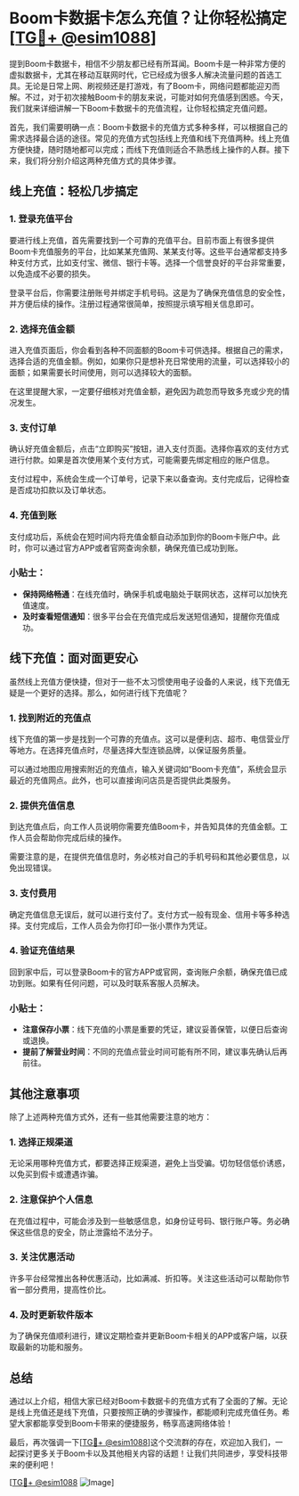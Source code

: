 # Boom卡数据卡怎么充值？让你轻松搞定[[TG💪+ @esim1088](https://t.me/s/esim1088)]

提到Boom卡数据卡，相信不少朋友都已经有所耳闻。Boom卡是一种非常方便的虚拟数据卡，尤其在移动互联网时代，它已经成为很多人解决流量问题的首选工具。无论是日常上网、刷视频还是打游戏，有了Boom卡，网络问题都能迎刃而解。不过，对于初次接触Boom卡的朋友来说，可能对如何充值感到困惑。今天，我们就来详细讲解一下Boom卡数据卡的充值流程，让你轻松搞定充值问题。

首先，我们需要明确一点：Boom卡数据卡的充值方式多种多样，可以根据自己的需求选择最合适的途径。常见的充值方式包括线上充值和线下充值两种。线上充值方便快捷，随时随地都可以完成；而线下充值则适合不熟悉线上操作的人群。接下来，我们将分别介绍这两种充值方式的具体步骤。

## 线上充值：轻松几步搞定

### 1. 登录充值平台
要进行线上充值，首先需要找到一个可靠的充值平台。目前市面上有很多提供Boom卡充值服务的平台，比如某某充值网、某某支付等。这些平台通常都支持多种支付方式，比如支付宝、微信、银行卡等。选择一个信誉良好的平台非常重要，以免造成不必要的损失。

登录平台后，你需要注册账号并绑定手机号码。这是为了确保充值信息的安全性，并方便后续的操作。注册过程通常很简单，按照提示填写相关信息即可。

### 2. 选择充值金额
进入充值页面后，你会看到各种不同面额的Boom卡可供选择。根据自己的需求，选择合适的充值金额。例如，如果你只是想补充日常使用的流量，可以选择较小的面额；如果需要长时间使用，则可以选择较大的面额。

在这里提醒大家，一定要仔细核对充值金额，避免因为疏忽而导致多充或少充的情况发生。

### 3. 支付订单
确认好充值金额后，点击“立即购买”按钮，进入支付页面。选择你喜欢的支付方式进行付款。如果是首次使用某个支付方式，可能需要先绑定相应的账户信息。

支付过程中，系统会生成一个订单号，记录下来以备查询。支付完成后，记得检查是否成功扣款以及订单状态。

### 4. 充值到账
支付成功后，系统会在短时间内将充值金额自动添加到你的Boom卡账户中。此时，你可以通过官方APP或者官网查询余额，确保充值已成功到账。

### 小贴士：
- **保持网络畅通**：在线充值时，确保手机或电脑处于联网状态，这样可以加快充值速度。
- **及时查看短信通知**：很多平台会在充值完成后发送短信通知，提醒你充值成功。

## 线下充值：面对面更安心

虽然线上充值方便快捷，但对于一些不太习惯使用电子设备的人来说，线下充值无疑是一个更好的选择。那么，如何进行线下充值呢？

### 1. 找到附近的充值点
线下充值的第一步是找到一个可靠的充值点。这可以是便利店、超市、电信营业厅等地方。在选择充值点时，尽量选择大型连锁品牌，以保证服务质量。

可以通过地图应用搜索附近的充值点，输入关键词如“Boom卡充值”，系统会显示最近的充值网点。此外，也可以直接询问店员是否提供此类服务。

### 2. 提供充值信息
到达充值点后，向工作人员说明你需要充值Boom卡，并告知具体的充值金额。工作人员会帮助你完成后续的操作。

需要注意的是，在提供充值信息时，务必核对自己的手机号码和其他必要信息，以免出现错误。

### 3. 支付费用
确定充值信息无误后，就可以进行支付了。支付方式一般有现金、信用卡等多种选择。支付完成后，工作人员会为你打印一张小票作为凭证。

### 4. 验证充值结果
回到家中后，可以登录Boom卡的官方APP或官网，查询账户余额，确保充值已成功到账。如果有任何问题，可以及时联系客服人员解决。

### 小贴士：
- **注意保存小票**：线下充值的小票是重要的凭证，建议妥善保管，以便日后查询或退换。
- **提前了解营业时间**：不同的充值点营业时间可能有所不同，建议事先确认后再前往。

## 其他注意事项

除了上述两种充值方式外，还有一些其他需要注意的地方：

### 1. 选择正规渠道
无论采用哪种充值方式，都要选择正规渠道，避免上当受骗。切勿轻信低价诱惑，以免买到假卡或遭遇诈骗。

### 2. 注意保护个人信息
在充值过程中，可能会涉及到一些敏感信息，如身份证号码、银行账户等。务必确保这些信息的安全，防止泄露给不法分子。

### 3. 关注优惠活动
许多平台经常推出各种优惠活动，比如满减、折扣等。关注这些活动可以帮助你节省一部分费用，提高性价比。

### 4. 及时更新软件版本
为了确保充值顺利进行，建议定期检查并更新Boom卡相关的APP或客户端，以获取最新的功能和服务。

## 总结

通过以上介绍，相信大家已经对Boom卡数据卡的充值方式有了全面的了解。无论是线上充值还是线下充值，只要按照正确的步骤操作，都能顺利完成充值任务。希望大家都能享受到Boom卡带来的便捷服务，畅享高速网络体验！

最后，再次强调一下[[TG💪+ @esim1088](https://t.me/s/esim1088)]这个交流群的存在，欢迎加入我们，一起探讨更多关于Boom卡以及其他相关内容的话题！让我们共同进步，享受科技带来的便利吧！

[[TG💪+ @esim1088](https://t.me/s/esim1088) ![Image](https://i.postimg.cc/4NQfJmqS/Snipaste-2025-05-13-00-14-12.png)]